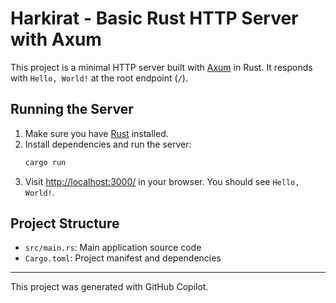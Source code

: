 # Harkirat - Basic Rust HTTP Server with Axum

This project is a minimal HTTP server built with [Axum](https://github.com/tokio-rs/axum) in Rust. It responds with `Hello, World!` at the root endpoint (`/`).

## Running the Server

1. Make sure you have [Rust](https://www.rust-lang.org/tools/install) installed.
2. Install dependencies and run the server:
   ```sh
   cargo run
   ```
3. Visit [http://localhost:3000/](http://localhost:3000/) in your browser. You should see `Hello, World!`.

## Project Structure
- `src/main.rs`: Main application source code
- `Cargo.toml`: Project manifest and dependencies

---

This project was generated with GitHub Copilot.
